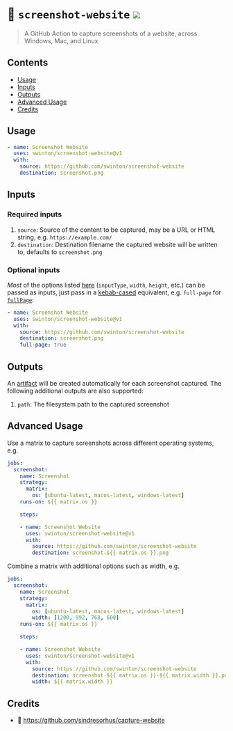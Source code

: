 # :camera_flash: `screenshot-website` ![](https://github.com/swinton/screenshot-website/workflows/Tests/badge.svg)
> A GitHub Action to capture screenshots of a website, across Windows, Mac, and Linux

## Contents
- [Usage](#usage)
- [Inputs](#inputs)
- [Outputs](#outputs)
- [Advanced Usage](#advanced-usage)
- [Credits](#credits)

## Usage

```yaml
- name: Screenshot Website
  uses: swinton/screenshot-website@v1
  with:
    source: https://github.com/swinton/screenshot-website
    destination: screenshot.png
```

## Inputs

### Required inputs

1. `source`: Source of the content to be captured, may be a URL or HTML string, e.g. `https://example.com/`
1. `destination`: Destination filename the captured website will be written to, defaults to `screenshot.png`

### Optional inputs

_Most_ of the options listed [here](https://github.com/sindresorhus/capture-website#options) (`inputType`, `width`, `height`, etc.) can be passed as inputs, just pass in a [kebab-cased](https://en.wikipedia.org/wiki/Letter_case#Special_case_styles) equivalent, e.g. `full-page` for [`fullPage`](https://github.com/sindresorhus/capture-website#fullpage):

```yaml
- name: Screenshot Website
  uses: swinton/screenshot-website@v1
  with:
    source: https://github.com/swinton/screenshot-website
    destination: screenshot.png
    full-page: true
```

## Outputs

An [artifact](https://help.github.com/en/actions/configuring-and-managing-workflows/persisting-workflow-data-using-artifacts) will be created automatically for each screenshot captured. The following additional outputs are also supported:

1. `path`: The filesystem path to the captured screenshot

## Advanced Usage

Use a matrix to capture screenshots across different operating systems, e.g.

```yaml
jobs:
  screenshot:
    name: Screenshot
    strategy:
      matrix:
        os: [ubuntu-latest, macos-latest, windows-latest]
    runs-on: ${{ matrix.os }}

    steps:

    - name: Screenshot Website
      uses: swinton/screenshot-website@v1
      with:
        source: https://github.com/swinton/screenshot-website
        destination: screenshot-${{ matrix.os }}.png
```

Combine a matrix with additional options such as width, e.g.

```yaml
jobs:
  screenshot:
    name: Screenshot
    strategy:
      matrix:
        os: [ubuntu-latest, macos-latest, windows-latest]
        width: [1200, 992, 768, 600]
    runs-on: ${{ matrix.os }}

    steps:

    - name: Screenshot Website
      uses: swinton/screenshot-website@v1
      with:
        source: https://github.com/swinton/screenshot-website
        destination: screenshot-${{ matrix.os }}-${{ matrix.width }}.png
        width: ${{ matrix.width }}
```


## Credits

- :bow: https://github.com/sindresorhus/capture-website
